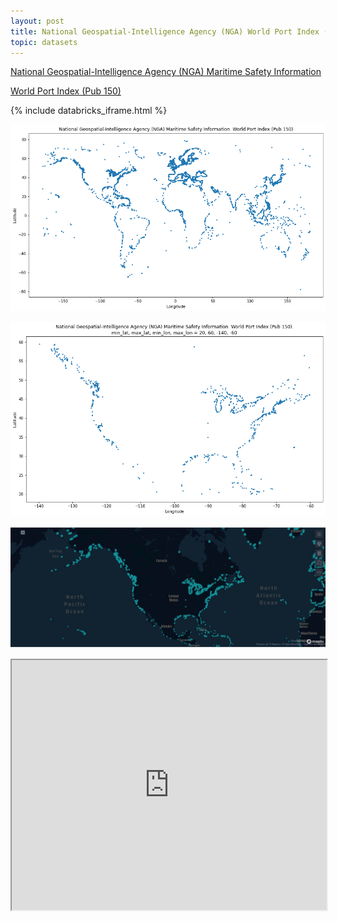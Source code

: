 ```yaml
---
layout: post
title: National Geospatial-Intelligence Agency (NGA) World Port Index (Pub 150) (WPI)
topic: datasets
---
```


[National Geospatial-Intelligence Agency (NGA) Maritime Safety Information](https://msi.nga.mil/)

[World Port Index (Pub 150)](https://msi.nga.mil/Publications/WPI)

{% include databricks_iframe.html %}

![WPI](/images/NGA/WPI.png)

![df_reduced_north_america](/images/NGA/df_reduced_north_america.png)

![Kepler.gl](/images/NGA/keplergl-WPI.jpeg)

<iframe src="https://docs.google.com/spreadsheets/d/e/2PACX-1vTL0uXgtXUyrkSxHFBd5kY0lfMXiVdHFm3GkSmaa6YPihn6c_nnQJd4ql_aWTf9Snrr5K5N3XN6fCvD/pubhtml?gid=1377458813&amp;single=true&amp;widget=true&amp;headers=false" width="100%" height="400"></iframe>